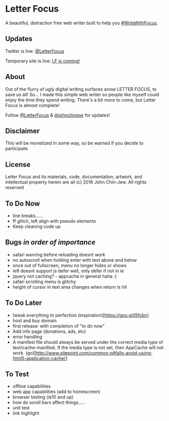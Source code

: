 # Letter Focus
A beautiful, distraction free web writer built to help you [#WriteWithFocus](http://twitter.com/search?q=%23WriteWithFocus).


## Updates
Twitter is live: [@LetterFocus](http://twitter.com/letterfocus)

Temporary site is live: [LF is coming!](http://bit.ly/LFocus)


## About
Out of the flurry of ugly digital writing surfaces arose LETTER FOCUS, to save us all! So... I made this simple web writer so people like myself could enjoy the time they spend writing. There's a bit more to come, but Letter Focus is almost complete!

Follow [@LetterFocus](http://twitter.com/letterfocus) & [@johnchinjew](http://twitter.com/johnchinjew) for updates!


## Disclaimer
This will be monetized in some way, so be warned if you decide to participate.


## License
Letter Focus and its materials, code, documentation, artwork, and intellectual property herein are all (c) 2016 John Chin-Jew. All rights reserved


## To Do Now
- line breaks......
- ff glitch, left align with pseudo elements
- Keep cleaning code up


## Bugs *in order of importance*
- safari wanring before reloading doesnt work
- no autoscroll when holding enter with text above and below
- once out of fullscreen, menu no longer hides or shows
- ie9 doesnt support js defer well, only defer if not in ie
- jquery not caching? - appcache in general haha :(
- safari scrolling menu is glitchy
- height of cursor in text area changes when return is hit


## To Do Later
- tweak everything to perfection (inspiration)[https://goo.gl/l5fcbn]
- host and buy domain
- first release: with completion of "to do now"
- Add info page (donations, ads, etc)
- error handling
- A manifest file should always be served under the correct media type of text/cache-manifest. If the media type is not set, then AppCache will not work. (go)[http://www.sitepoint.com/common-pitfalls-avoid-using-html5-application-cache/]


## To Test
- offline capabilities
- web app capabilities (add to homescreen)
- browser testing (ie10 and up)
- how do scroll bars affect things.....
- unit test
- link highlight
